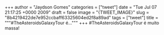 
+++
author = "Jaydson Gomes"
categories = ["tweet"]
date = "Tue Jul 07 21:17:25 +0000 2009"
draft = false
image = "{TWEET_IMAGE}"
slug = "8b4219422de7e952ccbaff63325604ed2f8a89ad"
tags = ["tweet"]
title = """#TheAsteroidsGalaxyTour é..."""
+++
#TheAsteroidsGalaxyTour é muito massa!
